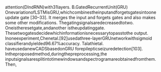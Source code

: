 attention(DIndRNN)with31layers.
B.GatedRecurrentUnit(GRU)
OnevariationofLSTMisGRU,whichcombinestheinputandforgetsgatesintoone
update gate [30–33]. It merges the input and forgets gates and also makes some other
modifications. Thegatingsignalsaredecreasedtotwo. Oneistheresetgate,andanother
istheupdatinggate. Thesetwogatesdecidewhichinformationisnecessarytopasstothe
output. Inoneexperiment,Chenetal.[92]usedathree-layerGRUnetworkwithsigmoid
classifierandyielded96.67%accuracy. Talathietal. haveusedanewCADSbasedonGRU
forepilepticseizuredetection[103]. Intheproposedmethod,duringthepreprocessing,the
inputsignalsaresplitintotimewindowsandspectrogramareobtainedfromthem. Then,